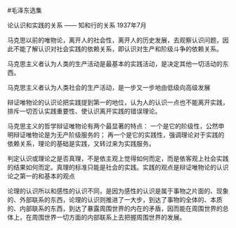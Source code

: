 #毛泽东选集

论认识和实践的关系 —— 知和行的关系
1937年7月

马克思以前的唯物论，离开人的社会性，离开人的历史发展，去观察认识问题，因此不能了解认识对社会实践的依赖关系，即认识对生产和阶级斗争的依赖关系。

马克思主义者认为人类的生产活动是最基本的实践活动，是决定其他一切活动的东西。

马克思主义者认为人类社会的生产活动，是一步又一步地由低级向高级发展

辩证唯物论的认识论把实践提到第一的地位，认为人的认识一点也不能离开实践，排斥一切否认实践重要性、使认识离开实践的错误理论。

马克思主义的哲学辩证唯物论有两个最显著的特点：
一个是它的阶级性，公然申明辩证唯物论是为无产阶级服务的；
再一个是它的实践性，强调理论对于实践的依赖关系，理论的基础是实践，又转过来为实践服务。

判定认识或理论之是否真理，不是依主观上觉得如何而定，而是依客观上社会实践的结果如何而定。真理的标准只能是社会的实践。实践的观点是辩证唯物论的认识论之第一的和基本的观点

论理的认识所以和感性的认识不同，是因为感性的认识是属于事物之片面的、现象的、外部联系的东西，论理的认识则推进了一大步，到达了事物的全体的、本质的、内部联系的东西，到达了暴露周围世界的内在的矛盾，因而能在周围世界的总体上，在周围世界一切方面的内部联系上去把握周围世界的发展。






























